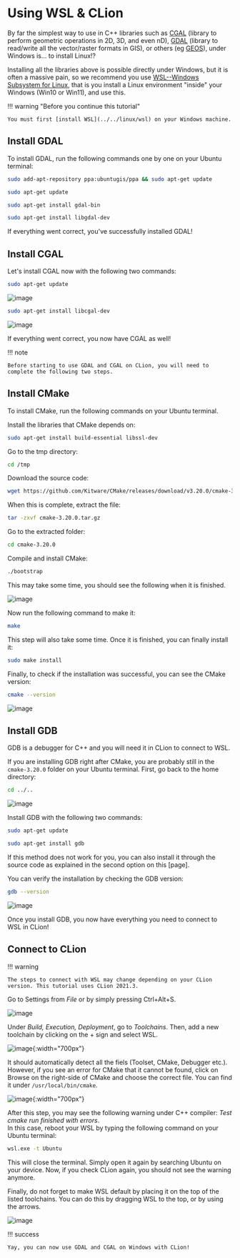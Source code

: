 
# Using WSL & CLion

By far the simplest way to use in C++ libraries such as [CGAL](https://www.cgal.org/) (library to perform geometric operations in 2D, 3D, and even nD), [GDAL](https://gdal.org/index.html) (library to read/write all the vector/raster formats in GIS), or others (eg [GEOS](https://libgeos.org/)), under Windows is... to install Linux!?

Installing all the libraries above is possible directly under Windows, but it is often a massive pain, so we recommend you use [WSL--Windows Subsystem for Linux](https://docs.microsoft.com/en-us/windows/wsl/), that is you install a Linux environment "inside" your Windows (Win10 or Win11), and use this.

!!! warning "Before you continue this tutorial"

    You must first [install WSL](../../linux/wsl) on your Windows machine.


## Install GDAL

To install GDAL, run the following commands one by one on your Ubuntu terminal:

```sh
sudo add-apt-repository ppa:ubuntugis/ppa && sudo apt-get update
```

```sh
sudo apt-get update
```

```sh
sudo apt-get install gdal-bin
```

```sh
sudo apt-get install libgdal-dev
```

If everything went correct, you've successfully installed GDAL!  


## Install CGAL

Let's install CGAL now with the following two commands:

```sh
sudo apt-get update
```

![image](./img/sudo_update.jpg)

```sh
sudo apt-get install libcgal-dev
```

![image](./img/install_cgal.jpg)

If everything went correct, you now have CGAL as well!  

!!! note

    Before starting to use GDAL and CGAL on CLion, you will need to complete the following two steps. 

## Install CMake

To install CMake, run the following commands on your Ubuntu terminal. 

Install the libraries that CMake depends on:

```sh
sudo apt-get install build-essential libssl-dev
``` 

Go to the tmp directory:

```sh
cd /tmp
```

Download the source code:

```sh
wget https://github.com/Kitware/CMake/releases/download/v3.20.0/cmake-3.20.0.tar.gz
```

When this is complete, extract the file:

```sh
tar -zxvf cmake-3.20.0.tar.gz
```

Go to the extracted folder:

```sh
cd cmake-3.20.0
```

Compile and install CMake:

```sh
./bootstrap
```

This may take some time, you should see the following when it is finished. 

![image](./img/bootstrap.png)

Now run the following command to make it:

```sh
make
```

This step will also take some time. Once it is finished, you can finally install it:

```sh
sudo make install
```

Finally, to check if the installation was successful, you can see the CMake version:

```sh
cmake --version
```

![image](./img/cmake_version.jpg)


## Install GDB
 
GDB is a debugger for C++ and you will need it in CLion to connect to WSL. 

If you are installing GDB right after CMake, you are probably still in the `cmake-3.20.0` folder on your Ubuntu terminal. First, go back to the home directory:

```sh
cd ../..
```

![image](./img/go_home_dir.jpg)

Install GDB with the following two commands:

```sh
sudo apt-get update
```

```sh
sudo apt-get install gdb
```

If this method does not work for you, you can also install it through the source code as explained in the second option on this [page]. 

You can verify the installation by checking the GDB version:

```sh
gdb --version
```

![image](./img/gdb_version.jpg)

Once you install GDB, you now have everything you need to connect to WSL in CLion!


## Connect to CLion

!!! warning 

    The steps to connect with WSL may change depending on your CLion version. This tutorial uses CLion 2021.3.

Go to Settings from *File* or by simply pressing Ctrl+Alt+S. 

![image](./img/settings.jpg)

Under *Build, Execution, Deployment*, go to *Toolchains*. Then, add a new toolchain by clicking on the + sign and select WSL. 

![image](./img/clion_settings.jpg){:width="700px"}

It should automatically detect all the fiels (Toolset, CMake, Debugger etc.). However, if you see an error for CMake that it cannot be found, click on Browse on the right-side of CMake and choose the correct file. You can find it under `/usr/local/bin/cmake`.

![image](./img/cmake_location.jpg){:width="700px"}

After this step, you may see the following warning under C++ compiler: _Test cmake run finished with errors_.  
In this case, reboot your WSL by typing the following command on your Ubuntu terminal:  

```sh
wsl.exe -t Ubuntu
```

This will close the terminal. Simply open it again by searching Ubuntu on your device. Now, if you check CLion again, you should not see the warning anymore. 

Finally, do not forget to make WSL default by placing it on the top of the listed toolchains. You can do this by dragging WSL to the top, or by using the arrows. 

![image](./img/wsl_default.jpg)


!!! success 

    Yay, you can now use GDAL and CGAL on Windows with CLion!
